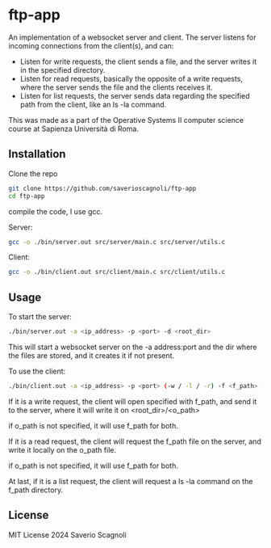 # ftp-app

An implementation of a websocket server and client.
The server listens for incoming connections from the client(s), and can:

- Listen for write requests, the client sends a file, and the server writes it in the specified directory.
- Listen for read requests, basically the opposite of a write requests, where the server sends the file and the clients receives it.
- Listen for list requests, the server sends data regarding the specified path from the client, like an ls -la command.

This was made as a part of the Operative Systems II computer science course at Sapienza Università di Roma.


## Installation

Clone the repo
```bash
git clone https://github.com/saverioscagnoli/ftp-app
cd ftp-app
```
compile the code, I use gcc.

Server:
```bash
gcc -o ./bin/server.out src/server/main.c src/server/utils.c
```
Client:
```bash
gcc -o ./bin/client.out src/client/main.c src/client/utils.c
```

## Usage

To start the server:
```bash
./bin/server.out -a <ip_address> -p <port> -d <root_dir>
```

This will start a websocket server on the -a address:port and the dir where the files are stored, and it creates it if not present.

To use the client:
```bash
./bin/client.out -a <ip_address> -p <port> (-w / -l / -r) -f <f_path> -o <o_path> (only for -w and -r)
```

If it is a write request, the client will open specified with f_path, and send it to the server, where it will write it on <root_dir>/<o_path>

if o_path is not specified, it will use f_path for both.

If it is a read request, the client will request the f_path file on the server, and write it locally on the o_path file.

if o_path is not specified, it will use f_path for both.

At last, if it is a list request, the client will request a ls -la command on the f_path directory.

## License
MIT License 2024 Saverio Scagnoli